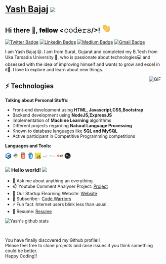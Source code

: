 # [Yash Bajaj](https://abhisheknaidu.tech) <img src="https://github.com/TheDudeThatCode/TheDudeThatCode/blob/master/Assets/Developer.gif" width="80px">
<h2> Hi there 👋, 𝐟𝐞𝐥𝐥𝐨𝐰 <𝚌𝚘𝚍𝚎𝚛𝚜/>! <img src="https://raw.githubusercontent.com/ABSphreak/ABSphreak/master/gifs/Hi.gif" width="30px"></h2>

[![Twitter Badge](https://img.shields.io/badge/-@Yash42828-1ca0f1?style=flat-square&labelColor=1ca0f1&logo=twitter&logoColor=white&link=https://twitter.com/yash42828)](https://twitter.com/yash42828) [![Linkedin Badge](https://img.shields.io/badge/-YashBajaj-blue?style=flat-square&logo=Linkedin&logoColor=white&link=https://www.linkedin.com/in/mayank-bajaj)](https://www.linkedin.com/in/yashbajaj42828)
[![Medium Badge](https://img.shields.io/badge/-@yash42828-03a57a?style=flat-square&labelColor=000000&logo=Medium&link=https://medium.com/@yash42828)](https://medium.com/@yash42828)
[![Gmail Badge](https://img.shields.io/badge/-bajajyash42828@gmail.com-c14438?style=flat-square&logo=Gmail&logoColor=white&link=mailto:bajajyash42828@gmail.com)](mailto:bajajyash42828@gmail.com)

I am Yash Bajaj 😃. I am from Surat, Gujarat and completed my B.Tech from Uka Tarsadia University 🏫, who is passionate about technologies💻 and obsessed with the idea of improving himself and wants to grow and excel in it🚀. I love to explore and learn about new things.

<img align="right" alt="GIF" src="https://media.giphy.com/media/L8K62iTDkzGX6/giphy.gif" />
  
## ⚡ Technologies

**Talking about Personal Stuffs:**

- Front-end development using **HTML, Javascript,CSS,Bootstrap**
- Backend development using **NodeJS,ExpressJS**
- Implementation of **Machine Learning** algorithms
- Different projects regarding **Natural Language Processing**
- Known to database languages like **SQL and MySQL**
- Active participant in Competitive Programming competitions

**Languages and Tools:**  

<code><img height="20" src="https://raw.githubusercontent.com/github/explore/80688e429a7d4ef2fca1e82350fe8e3517d3494d/topics/cpp/cpp.png"></code>
<code><img height="20" src="https://raw.githubusercontent.com/github/explore/80688e429a7d4ef2fca1e82350fe8e3517d3494d/topics/python/python.png"></code>
<code><img height="20" src="https://raw.githubusercontent.com/github/explore/80688e429a7d4ef2fca1e82350fe8e3517d3494d/topics/html/html.png"></code>
<code><img height="20" src="https://raw.githubusercontent.com/github/explore/5c058a388828bb5fde0bcafd4bc867b5bb3f26f3/topics/css/css.png"></code>
<code><img height="20" src="https://raw.githubusercontent.com/github/explore/80688e429a7d4ef2fca1e82350fe8e3517d3494d/topics/javascript/javascript.png"></code>
<code><img height="20" src="https://raw.githubusercontent.com/github/explore/80688e429a7d4ef2fca1e82350fe8e3517d3494d/topics/mysql/mysql.png"></code>
<code><img height="20" src="https://raw.githubusercontent.com/github/explore/80688e429a7d4ef2fca1e82350fe8e3517d3494d/topics/mongodb/mongodb.png"></code>
<code><img height="20" src="https://raw.githubusercontent.com/github/explore/80688e429a7d4ef2fca1e82350fe8e3517d3494d/topics/git/git.png"></code>
<code><img height="20" src="https://raw.githubusercontent.com/github/explore/80688e429a7d4ef2fca1e82350fe8e3517d3494d/topics/terminal/terminal.png"></code>

### <img src="https://github.com/TheDudeThatCode/TheDudeThatCode/blob/master/Assets/Hi.gif" width="29px"> Hello world!&nbsp;<img src="https://github.com/TheDudeThatCode/TheDudeThatCode/blob/master/Assets/Earth.gif" width="24px">
- 💬 Ask me about anything an everything.
- 📫 Youtube Comment Analyser Project: [Project](https://yt-comment-analyser.herokuapp.com/)
- 🎯 Our Startup Elearning Website: [Website](https://codewarriors2020.github.io/)
- 🔔 Subscribe:- [Code Warriors](https://www.youtube.com/channel/CodeWarriors)
- ⚡ Fun fact: Internet users blink less than usual.
- 📝 Resume: [Resume](https://drive.google.com/file/d/1JMX2yQuQf16HJKuKpqwH3Z23RKqAFqNq/view?usp=sharing)

![Yash's github stats](https://github-readme-stats.vercel.app/api?username=yash42828&hide=["issues"]&show_icons=true)

<br/>

You have finally discovered my Github profile!!
<br/>
Please feel free to clone projects and raise issues if you think something could be better.
<br/>
Happy Coding!!

